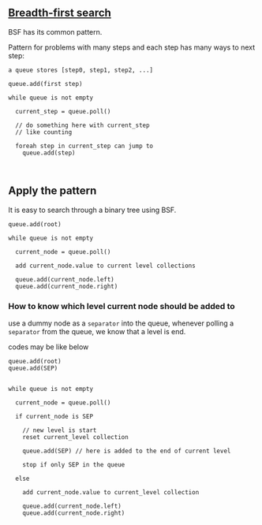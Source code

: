## [Breadth-first search](http://en.wikipedia.org/wiki/Breadth-first_search)

BSF has its common pattern.

Pattern for problems with many steps and each step has many ways to next step:

```
a queue stores [step0, step1, step2, ...]

queue.add(first step)

while queue is not empty

  current_step = queue.poll()
  
  // do something here with current_step
  // like counting
  
  foreah step in current_step can jump to
    queue.add(step)
    


```

## Apply the pattern

It is easy to search through a binary tree using BSF.

```
queue.add(root)

while queue is not empty

  current_node = queue.poll()
 
  add current_node.value to current level collections
 
  queue.add(current_node.left)
  queue.add(current_node.right)

```

### How to know which level current node should be added to


use a dummy node as a `separator` into the queue, whenever polling a `separator` from the queue, we know that a level is end.

codes may be like below

```
queue.add(root)
queue.add(SEP)


while queue is not empty

  current_node = queue.poll()
 
  if current_node is SEP
    
    // new level is start
    reset current_level collection
    
    queue.add(SEP) // here is added to the end of current level
    
    stop if only SEP in the queue
    
  else
    
    add current_node.value to current_level collection
  
    queue.add(current_node.left)
    queue.add(current_node.right)

```

